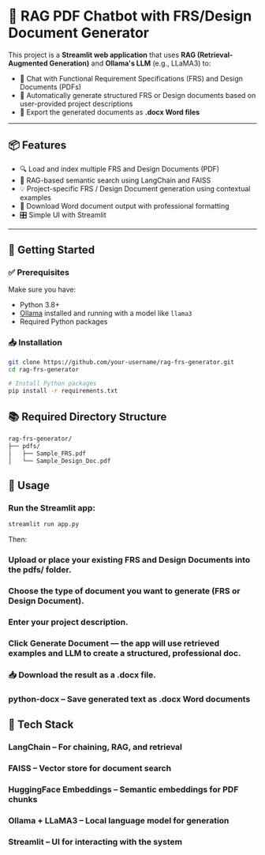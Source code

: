 # 🤖 RAG PDF Chatbot with FRS/Design Document Generator

This project is a **Streamlit web application** that uses **RAG (Retrieval-Augmented Generation)** and **Ollama's LLM** (e.g., LLaMA3) to:

- 💬 Chat with Functional Requirement Specifications (FRS) and Design Documents (PDFs)
- 📄 Automatically generate structured FRS or Design documents based on user-provided project descriptions
- 📁 Export the generated documents as **.docx Word files**

---

## 📦 Features

- 🔍 Load and index multiple FRS and Design Documents (PDF)
- 🧠 RAG-based semantic search using LangChain and FAISS
- 💡 Project-specific FRS / Design Document generation using contextual examples
- 📄 Download Word document output with professional formatting
- 🎛️ Simple UI with Streamlit

---

## 🚀 Getting Started

### ✅ Prerequisites

Make sure you have:

- Python 3.8+
- [Ollama](https://ollama.com/) installed and running with a model like `llama3`
- Required Python packages

### 📥 Installation

```bash
git clone https://github.com/your-username/rag-frs-generator.git
cd rag-frs-generator

# Install Python packages
pip install -r requirements.txt
```
## 📚 Required Directory Structure
```bash
rag-frs-generator/
├── pdfs/
│   ├── Sample_FRS.pdf
│   └── Sample_Design_Doc.pdf
```
## 🧠 Usage
### Run the Streamlit app:
```bash
streamlit run app.py
```

Then:

### Upload or place your existing FRS and Design Documents into the pdfs/ folder.

### Choose the type of document you want to generate (FRS or Design Document).

### Enter your project description.

### Click Generate Document — the app will use retrieved examples and LLM to create a structured, professional doc.

### 📥 Download the result as a .docx file.

### python-docx – Save generated text as .docx Word documents

## 🧰 Tech Stack

### LangChain – For chaining, RAG, and retrieval

### FAISS – Vector store for document search

### HuggingFace Embeddings – Semantic embeddings for PDF chunks

### Ollama + LLaMA3 – Local language model for generation

### Streamlit – UI for interacting with the system


